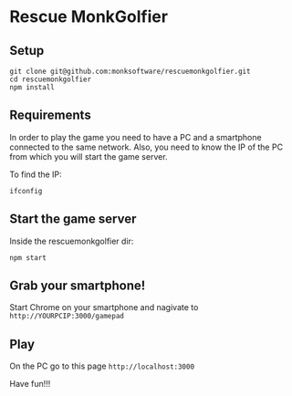 Rescue MonkGolfier
==================

## Setup

```
git clone git@github.com:monksoftware/rescuemonkgolfier.git
cd rescuemonkgolfier
npm install
```

## Requirements

In order to play the game you need to have a PC and a smartphone connected to the same network.
Also, you need to know the IP of the PC from which you will start the game server.

To find the IP:

```
ifconfig
```

## Start the game server

Inside the rescuemonkgolfier dir:

```
npm start
```

## Grab your smartphone!

Start Chrome on your smartphone and nagivate to `http://YOURPCIP:3000/gamepad`

## Play

On the PC go to this page `http://localhost:3000`

Have fun!!!

